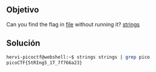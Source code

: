 ## Objetivo
Can you find the flag in [file](https://jupiter.challenges.picoctf.org/static/fae9ac5267cd6e44124e559b901df177/strings) without running it?
[strings](https://linux.die.net/man/1/strings)
## Solución
```bash
hervi-picoctf@webshell:~$ strings strings | grep pico
picoCTF{5tRIng5_1T_7f766a23}
```